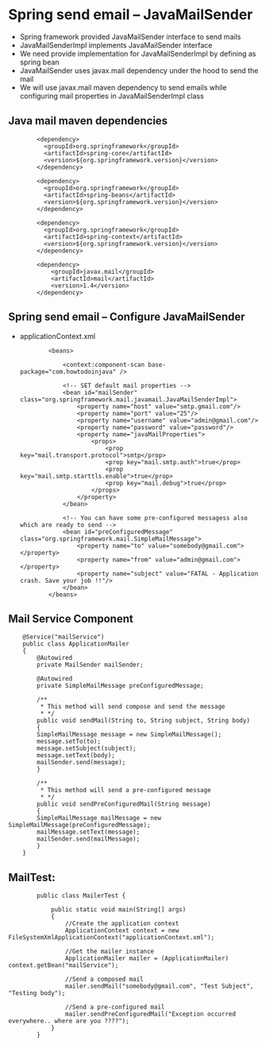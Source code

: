 #	Spring send email – JavaMailSender 

-	Spring framework provided JavaMailSender interface to send mails
-	JavaMailSenderImpl implements JavaMailSender interface
-	We need provide implementation for JavaMailSenderImpl by defining as spring bean
-	JavaMailSender uses javax.mail dependency under the hood to send the mail
-	We will use javax.mail maven dependency to send emails while configuring mail properties in JavaMailSenderImpl class


##	Java mail maven dependencies
	
			
			<dependency>
			  <groupId>org.springframework</groupId>
			  <artifactId>spring-core</artifactId>
			  <version>${org.springframework.version}</version>
			</dependency>
			 
			<dependency>
			  <groupId>org.springframework</groupId>
			  <artifactId>spring-beans</artifactId>
			  <version>${org.springframework.version}</version>
			</dependency>
			 
			<dependency>
			  <groupId>org.springframework</groupId>
			  <artifactId>spring-context</artifactId>
			  <version>${org.springframework.version}</version>
			</dependency>
			 
			<dependency>
				<groupId>javax.mail</groupId>
				<artifactId>mail</artifactId>
				<version>1.4</version>
			</dependency>
			
			
##	Spring send email – Configure JavaMailSender

				
				
-	applicationContext.xml

				
				<beans>
 
					<context:component-scan base-package="com.howtodoinjava" />   
					 
					<!-- SET default mail properties -->
					<bean id="mailSender" class="org.springframework.mail.javamail.JavaMailSenderImpl">
						<property name="host" value="smtp.gmail.com"/>
						<property name="port" value="25"/>
						<property name="username" value="admin@gmail.com"/>
						<property name="password" value="password"/>
						<property name="javaMailProperties">
							<props>
								<prop key="mail.transport.protocol">smtp</prop>
								<prop key="mail.smtp.auth">true</prop>
								<prop key="mail.smtp.starttls.enable">true</prop>
								<prop key="mail.debug">true</prop>
							</props>
						</property>
					</bean>
					 
					<!-- You can have some pre-configured messagess also which are ready to send -->
					<bean id="preConfiguredMessage" class="org.springframework.mail.SimpleMailMessage">
						<property name="to" value="somebody@gmail.com"></property>
						<property name="from" value="admin@gmail.com"></property>
						<property name="subject" value="FATAL - Application crash. Save your job !!"/>
					</bean>
				</beans>

## Mail Service Component

		@Service("mailService")
		public class ApplicationMailer
		{
		    @Autowired
		    private MailSender mailSender;

		    @Autowired
		    private SimpleMailMessage preConfiguredMessage;

		    /**
		     * This method will send compose and send the message
		     * */
		    public void sendMail(String to, String subject, String body)
		    {
			SimpleMailMessage message = new SimpleMailMessage();
			message.setTo(to);
			message.setSubject(subject);
			message.setText(body);
			mailSender.send(message);
		    }

		    /**
		     * This method will send a pre-configured message
		     * */
		    public void sendPreConfiguredMail(String message)
		    {
			SimpleMailMessage mailMessage = new SimpleMailMessage(preConfiguredMessage);
			mailMessage.setText(message);
			mailSender.send(mailMessage);
		    }
		}

	

##	MailTest:

			
			public class MailerTest {
 
				public static void main(String[] args)
				{
					//Create the application context
					ApplicationContext context = new FileSystemXmlApplicationContext("applicationContext.xml");
					 
					//Get the mailer instance
					ApplicationMailer mailer = (ApplicationMailer) context.getBean("mailService");
			 
					//Send a composed mail
					mailer.sendMail("somebody@gmail.com", "Test Subject", "Testing body");
			 
					//Send a pre-configured mail
					mailer.sendPreConfiguredMail("Exception occurred everywhere.. where are you ????");
				}
			}


